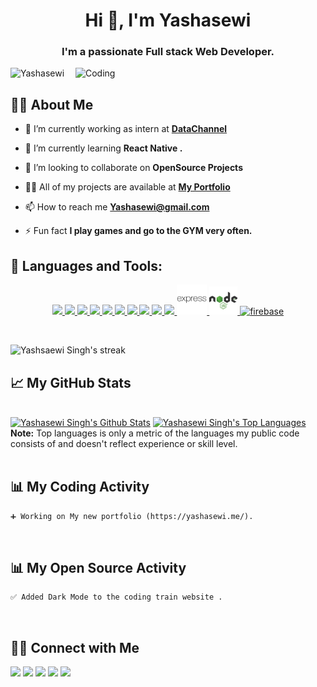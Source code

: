 <h1 align="center">Hi 👋, I'm Yashasewi</h1>

<h3 align="center">I'm a passionate Full stack Web Developer.</h3>

<img align="right" alt="Coding" width="400" src="https://miro.medium.com/max/1272/1*ZSVmWGcc1weENb0ShawWxw.gif">

<p align="left"> <img src="https://komarev.com/ghpvc/?username=Yashasewi&label=Profile%20views&color=0e75b6&style=flat" alt="Yashasewi" /> </p>


## 🙋‍♂️ About Me

- 🔭 I’m currently working as intern at **[DataChannel](https://www.datachannel.co)**

- 🌱 I’m currently learning **React Native .**

- 👯 I’m looking to collaborate on **OpenSource Projects**

- 👨‍💻 All of my projects are available at **[My Portfolio](http://yashasewi.eu.org)**

- 📫 How to reach me **Yashasewi@gmail.com**

- ⚡ Fun fact **I play games and go to the GYM very often.**



## 🚀 Languages and Tools:

<p align="center"> 
    <a href="https://www.java.com" target="_blank"> <img src="https://img.icons8.com/color/48/000000/java-coffee-cup-logo.png" height=58px/> </a>
    <a href="https://www.w3.org/html/" target="_blank"> <img src="https://img.icons8.com/color/48/000000/html-5.png"/> </a> 
    <a href="https://www.w3schools.com/css/" target="_blank"> <img src="https://img.icons8.com/color/48/000000/css3.png"/> </a> 
    <a href="https://www.w3schools.com/js/DEFAULT.asp" target="_blank"> <img src="https://img.icons8.com/color/48/000000/javascript.png"/> </a>
    <a href="https://reactjs.org/" target="_blank"> <img src="https://img.icons8.com/color/48/000000/react-native.png"/> </a>
    <a href="https://www.typescriptlang.org/" target="_blank"> <img src="https://img.icons8.com/color/48/000000/typescript.png"/> </a>
    <a href="https://www.python.org" target="_blank"> <img src="https://img.icons8.com/color/48/000000/python.png"/> </a>
    <a href="https://www.postgresql.org/" target="_blank"> <img src="https://img.icons8.com/color/48/000000/postgreesql.png"/> </a>
    <a href="https://www.mongodb.com/" target="_blank"> <img src="https://img.icons8.com/color/48/000000/mongodb.png"/> </a>
    <a href="https://www.figma.com/" target="_blank"> <img src="https://img.icons8.com/color/48/000000/figma--v1.png"/> </a>
    <a href="https://expressjs.com" target="_blank" rel="noreferrer"> <img src="https://raw.githubusercontent.com/devicons/devicon/master/icons/express/express-original-wordmark.svg" alt="express" height = 48px/>
    </a> 
    <a href="https://nodejs.org" target="_blank" rel="noreferrer"> <img src="https://raw.githubusercontent.com/devicons/devicon/master/icons/nodejs/nodejs-original-wordmark.svg" alt="nodejs" height=45px"/>
    <a href="https://firebase.google.com/" target="_blank" rel="noreferrer"> <img src="https://www.vectorlogo.zone/logos/firebase/firebase-icon.svg" alt="firebase" height=48px/>
    </a>

</p>

<br/>



<p>
        <img title="🔥 Get streak stats for your profile at git.io/streak-stats" alt="Yashsaewi Singh's streak" src="https://github-readme-streak-stats.herokuapp.com/?user=Yashasewi&theme=black-ice&hide_border=true&stroke=0000&background=060A0CD0"/>
</p>

## 📈 My GitHub Stats

<!-- <p align="center"> <img src="https://github-readme-stats.vercel.app/api?username=Yashasewi&show_icons=true&theme=gotham" alt="Yashasewi" /> </p>

<p ><img alt="Rahul Roy's Top Languages" src="https://github-readme-stats.vercel.app/api/top-langs/?username=Yashasewi&langs_count=8&count_private=true&layout=compact&theme=react&hide_border=true&bg_color=0D1117" /></p> -->

  <br/>
    <a href="https://github.com/yashasewi/github-readme-stats"><img alt="Yashasewi Singh's Github Stats" src="https://github-readme-stats.vercel.app/api?username=yashasewi&show_icons=true&count_private=true&theme=react&hide_border=true&bg_color=0D1117" /></a>
  <a href="https://github.com/yashasewi/github-readme-stats"><img alt="Yashasewi Singh's Top Languages" src="https://github-readme-stats.vercel.app/api/top-langs/?username=yashasewi&langs_count=8&count_private=true&layout=compact&theme=react&hide_border=true&bg_color=0D1117" /></a>

  <br/>
  <b>Note:</b> Top languages is only a metric of the languages my public code consists of and doesn't reflect experience or skill level.


<br/>
<br/>

## 📊 My Coding Activity

<!--START_SECTION:waka-->

```markdown
➕ Working on My new portfolio (https://yashasewi.me/). 
```

<!--END_SECTION:waka-->

<br/>

## 📊 My Open Source Activity

```Markdown
✅ Added Dark Mode to the coding train website . 
```
<br/>
<!-- add emoji  -->


## 🙋‍♂️ Connect with Me

<p align="left">

<a href = "https://www.linkedin.com/in/yashasewi
"><img src="https://img.icons8.com/fluent/48/000000/linkedin.png"/></a>
<a href = "mailto:Yashasewi@gmail.com"><img src="https://img.icons8.com/color/344/gmail-new.png" height=48px/></a>
<a href = "https://www.facebook.com/yashasewi.singh.94/"><img src="https://img.icons8.com/fluency/344/facebook-new.png" height=48px/></a>
<a href = "https://www.instagram.com/yashasewi/"><img src="https://img.icons8.com/fluency/344/instagram-new.png" height=48px/></a>
<a href = "https://twitter.com/Yashasewi"><img src="https://img.icons8.com/color/344/twitter--v1.png" height=48px/></a>
</p>

